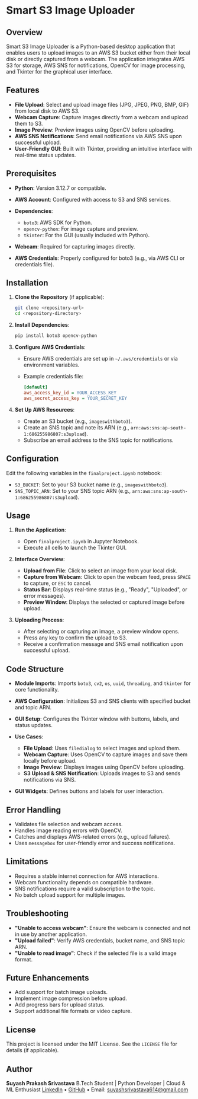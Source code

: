 # Smart S3 Image Uploader

## Overview

Smart S3 Image Uploader is a Python-based desktop application that enables users to upload images to an AWS S3 bucket either from their local disk or directly captured from a webcam. The application integrates AWS S3 for storage, AWS SNS for notifications, OpenCV for image processing, and Tkinter for the graphical user interface.

## Features

* **File Upload**: Select and upload image files (JPG, JPEG, PNG, BMP, GIF) from local disk to AWS S3.
* **Webcam Capture**: Capture images directly from a webcam and upload them to S3.
* **Image Preview**: Preview images using OpenCV before uploading.
* **AWS SNS Notifications**: Send email notifications via AWS SNS upon successful upload.
* **User-Friendly GUI**: Built with Tkinter, providing an intuitive interface with real-time status updates.

## Prerequisites

* **Python**: Version 3.12.7 or compatible.
* **AWS Account**: Configured with access to S3 and SNS services.
* **Dependencies**:

  * `boto3`: AWS SDK for Python.
  * `opencv-python`: For image capture and preview.
  * `tkinter`: For the GUI (usually included with Python).
* **Webcam**: Required for capturing images directly.
* **AWS Credentials**: Properly configured for boto3 (e.g., via AWS CLI or credentials file).

## Installation

1. **Clone the Repository** (if applicable):

   ```bash
   git clone <repository-url>
   cd <repository-directory>
   ```

2. **Install Dependencies**:

   ```bash
   pip install boto3 opencv-python
   ```

3. **Configure AWS Credentials**:

   * Ensure AWS credentials are set up in `~/.aws/credentials` or via environment variables.
   * Example credentials file:

     ```ini
     [default]
     aws_access_key_id = YOUR_ACCESS_KEY
     aws_secret_access_key = YOUR_SECRET_KEY
     ```

4. **Set Up AWS Resources**:

   * Create an S3 bucket (e.g., `imageswithboto3`).
   * Create an SNS topic and note its ARN (e.g., `arn:aws:sns:ap-south-1:686255986807:s3upload`).
   * Subscribe an email address to the SNS topic for notifications.

## Configuration

Edit the following variables in the `finalproject.ipynb` notebook:

* `S3_BUCKET`: Set to your S3 bucket name (e.g., `imageswithboto3`).
* `SNS_TOPIC_ARN`: Set to your SNS topic ARN (e.g., `arn:aws:sns:ap-south-1:686255986807:s3upload`).

## Usage

1. **Run the Application**:

   * Open `finalproject.ipynb` in Jupyter Notebook.
   * Execute all cells to launch the Tkinter GUI.

2. **Interface Overview**:

   * **Upload from File**: Click to select an image from your local disk.
   * **Capture from Webcam**: Click to open the webcam feed, press `SPACE` to capture, or `ESC` to cancel.
   * **Status Bar**: Displays real-time status (e.g., "Ready", "Uploaded", or error messages).
   * **Preview Window**: Displays the selected or captured image before upload.

3. **Uploading Process**:

   * After selecting or capturing an image, a preview window opens.
   * Press any key to confirm the upload to S3.
   * Receive a confirmation message and SNS email notification upon successful upload.

## Code Structure

* **Module Imports**: Imports `boto3`, `cv2`, `os`, `uuid`, `threading`, and `tkinter` for core functionality.
* **AWS Configuration**: Initializes S3 and SNS clients with specified bucket and topic ARN.
* **GUI Setup**: Configures the Tkinter window with buttons, labels, and status updates.
* **Use Cases**:

  * **File Upload**: Uses `filedialog` to select images and upload them.
  * **Webcam Capture**: Uses OpenCV to capture images and save them locally before upload.
  * **Image Preview**: Displays images using OpenCV before uploading.
  * **S3 Upload & SNS Notification**: Uploads images to S3 and sends notifications via SNS.
* **GUI Widgets**: Defines buttons and labels for user interaction.

## Error Handling

* Validates file selection and webcam access.
* Handles image reading errors with OpenCV.
* Catches and displays AWS-related errors (e.g., upload failures).
* Uses `messagebox` for user-friendly error and success notifications.

## Limitations

* Requires a stable internet connection for AWS interactions.
* Webcam functionality depends on compatible hardware.
* SNS notifications require a valid subscription to the topic.
* No batch upload support for multiple images.

## Troubleshooting

* **"Unable to access webcam"**: Ensure the webcam is connected and not in use by another application.
* **"Upload failed"**: Verify AWS credentials, bucket name, and SNS topic ARN.
* **"Unable to read image"**: Check if the selected file is a valid image format.

## Future Enhancements

* Add support for batch image uploads.
* Implement image compression before upload.
* Add progress bars for upload status.
* Support additional file formats or video capture.

## License

This project is licensed under the MIT License. See the `LICENSE` file for details (if applicable).

## Author

**Suyash Prakash Srivastava**
B.Tech Student | Python Developer | Cloud & ML Enthusiast
[LinkedIn](https://www.linkedin.com/in/suyash-prakash-srivastava-00897232a) • [GitHub](https://github.com/SuyashSrivastava45) • Email: [suyashsrivastava614@gmail.com](mailto:suyashsrivastava614@gmail.com)
